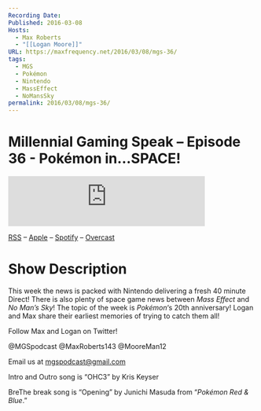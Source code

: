 ```yaml
---
Recording Date: 
Published: 2016-03-08
Hosts:
  - Max Roberts
  - "[[Logan Moore]]"
URL: https://maxfrequency.net/2016/03/08/mgs-36/
tags:
  - MGS
  - Pokémon
  - Nintendo
  - MassEffect
  - NoMansSky
permalink: 2016/03/08/mgs-36/
---
```

# Millennial Gaming Speak – Episode 36 - Pokémon in…SPACE!

<iframe src="https://podcasters.spotify.com/pod/show/millennialgamingspeak/embed/episodes/Episode-36-Pokmon-in---SPACE-e1adhrm/a-a6ts42q" height="102px" width="400px" frameborder="0" scrolling="no"></iframe>

[RSS](https://anchor.fm/s/74aa3858/podcast/rss) – [Apple](https://podcasts.apple.com/us/podcast/episode-3-gdc-wrap-up/id1000915981?i=1000542222515) – [Spotify](https://open.spotify.com/episode/7wePXT4Bt22LWifVLx3n8y) – [Overcast](https://overcast.fm/+EtIgeWxEU)
# Show Description

This week the news is packed with Nintendo delivering a fresh 40 minute Direct! There is also plenty of space game news between *Mass Effect* and *No Man’s Sky*! The topic of the week is *Pokémon*‘s 20th anniversary! Logan and Max share their earliest memories of trying to catch them all!

Follow Max and Logan on Twitter!

@MGSpodcast
@MaxRoberts143
@MooreMan12

Email us at mgspodcast@gmail.com

Intro and Outro song is “OHC3” by Kris Keyser

BreThe break song is “Opening” by Junichi Masuda from “*Pokémon Red & Blue*.”